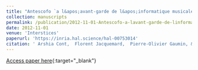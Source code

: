 ```yaml
---
title: "Antescofo `a l&apos;avant-garde de l&apos;informatique musicale"
collection: manuscripts
permalink: /publication/2012-11-01-Antescofo-a-lavant-garde-de-linformatique-musicale
date: 2012-11-01
venue: 'Interstices'
paperurl: 'https://inria.hal.science/hal-00753014'
citation: ' Arshia Cont,  Florent Jacquemard,  Pierre-Olivier Gaumin, &quot;Antescofo `a l&amp;apos;avant-garde de l&amp;apos;informatique musicale.&quot; Interstices, 2012.'
---
```

[Access paper here](https://inria.hal.science/hal-00753014){:target="_blank"}
